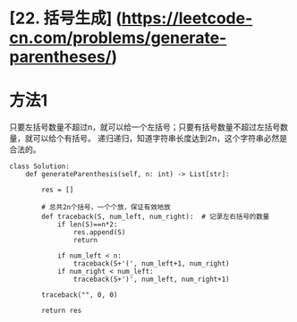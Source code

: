 # [22. 括号生成] (https://leetcode-cn.com/problems/generate-parentheses/)

# 方法1 
只要左括号数量不超过n，就可以给一个左括号；只要有括号数量不超过左括号数量，就可以给个有括号。
递归递归，知道字符串长度达到2n，这个字符串必然是合法的。
```
class Solution:
    def generateParenthesis(self, n: int) -> List[str]:
        
        res = []
        
        # 总共2n个括号，一个个放，保证有效地放
        def traceback(S, num_left, num_right):  # 记录左右括号的数量
            if len(S)==n*2:
                res.append(S)
                return
            
            if num_left < n:
                traceback(S+'(', num_left+1, num_right)
            if num_right < num_left:
                traceback(S+')', num_left, num_right+1)
        
        traceback("", 0, 0)
        
        return res

```